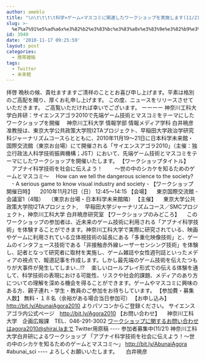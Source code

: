 ```yaml
---
author: ameblo
title: "\n\t\t\t\t科学×ゲーム×マスコミに関連したワークショップを実施します(11/21)\t\t"
slug: >-
  %e7%a7%91%e5%ad%a6x%e3%82%b2%e3%83%bc%e3%83%a0x%e3%83%9e%e3%82%b9%e3%82%b3%e3%83%9f%e3%81%ab%e9%96%a2%e9%80%a3%e3%81%97%e3%81%9f%e3%83%af%e3%83%bc%e3%82%af%e3%82%b7%e3%83%a7%e3%83%83
id: 3940
date: '2010-11-17 09:25:59'
layout: post
categories:
  - 携帯雑稿
tags:
  - Twitter
  - 未来館
---
```


拝啓 晩秋の候、貴社ますますご清祥のこととお喜び申し上げます。平素は格別のご高配を賜り、厚くお礼申し上げます。 この度、ニュースをリリースさせていただきます。 ご高覧いただければ幸いでございます。 ーーーー 神奈川工科大学白井研：サイエンスアゴラ2010で先端ゲーム技術とマスコミをテーマにしたワークショップを開催 　神奈川工科大学 情報学部 情報メディア学科 白井暁彦 准教授は、東京大学公共政策大学院I2TAプロジェクト、早稲田大学政治学研究科ジャーナリズムコースらとともに、2010年11月19～21日に日本科学未来館・国際交流館（東京お台場）にて開催される「サイエンスアゴラ2010」（主催：独立行政法人科学技術振興機構；JST）において、先端ゲーム技術とマスコミをテーマにしたワークショップを開催いたします。 【ワークショップタイトル】 　アブナイ科学技術を社会に伝えよう！ 　　～世の中のシカケを知るためのゲームとマスコミ～ 　How can we tell the dangerous science to the society? 　- A serious game to know visual industry and society - 【ワークショップ開催日時】 　2010年11月21日（日） 12:45～14:15 【会場】 　東京国際交流館 - 会議室1（4階） 　（東京お台場・日本科学未来館隣） 【主催】 　東京大学公共政策大学院I2TAプロジェクト, 　早稲田大学ジャーナリズムコース／SMCプロジェクト，神奈川工科大学 白井暁彦研究室 【ワークショップのみどころ】 　このワークショップの参加者は、近未来のゲーム技術に利用される「アブナイ科学技術」を体験することができます。神奈川工科大学で実際に研究されている、映画やゲームに利用されている立体視技術の延長にある「多重化映像技術」と、ゲームのインタフェース技術である「非接触赤外線レーザーセンシング技術」を体験し、記者となって研究者に取材を実施し、ゲーム雑誌や女性週刊誌といったメディアの視点で、報道記事を作成します。しかし最先端のゲーム技術を伝えたつもりが大事件が発生してしまい…!? 　楽しいロールプレイ形式での伝える体験を通して、科学技術の表現における可能性、リスクや社会的課題、メディアのあり方についての理解を深める機会を得ることができます。ゲームやマスコミに興味のある方、親子連れ・学生・教員のご参加をお待ちしています。 【参加費・募集人数】 無料・１８名（余裕がある場合当日参加可） 【お申し込み】 http://bit.ly/AbunaiAgora2010 よりパソコンからご登録ください。 サイエンスアゴラ内公式ページ　http://bit.ly/Agora2010 【お問い合わせ】 　神奈川工科大学　企画広報課　TEL．046-291-3002 ワークショップに関するお問い合わせはagora2010@shirai.laまで Twitter用原稿 ---- 参加者募集中(11/21) 神奈川工科大学白井研によるワークショップ 「アブナイ科学技術を社会に伝えよう！～世の中のシカケを知るためのゲームとマスコミ～」 http://bit.ly/AbunaiAgora #abunai_sci ---- よろしくお願いいたします。　　白井暁彦